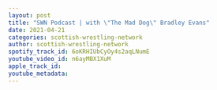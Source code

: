 ```yaml
---
layout: post
title: "SWN Podcast | with \"The Mad Dog\" Bradley Evans"
date: 2021-04-21
categories: scottish-wrestling-network
author: scottish-wrestling-network
spotify_track_id: 6oKRHIUbCyOy4s2aqLNumE
youtube_video_id: n6ayMBX1XuM
apple_track_id: 
youtube_metadata: 
---
```

